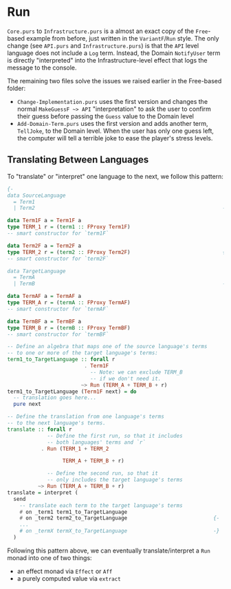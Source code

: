 # Run

`Core.purs` to `Infrastructure.purs` is a almost an exact copy of the `Free`-based example from before, just written in the `VariantF`/`Run` style. The only change (see `API.purs` and `Infrastructure.purs`) is that the `API` level language does not include a `Log` term. Instead, the Domain `NotifyUser` term is directly "interpreted" into the Infrastructure-level effect that logs the message to the console.

The remaining two files solve the issues we raised earlier in the Free-based folder:
- `Change-Implementation.purs` uses the first version and changes the normal `MakeGuessF ~> API` "interpretation" to ask the user to confirm their guess before passing the `Guess` value to the Domain level
- `Add-Domain-Term.purs` uses the first version and adds another term, `TellJoke`, to the Domain level. When the user has only one guess left, the computer will tell a terrible joke to ease the player's stress levels.

## Translating Between Languages

To "translate" or "interpret" one language to the next, we follow this pattern:
```purescript
{-
data SourceLanguage
  = Term1
  | Term2                                                             -}

data Term1F a = Term1F a
type TERM_1 r = (term1 :: FProxy Term1F)
-- smart constructor for `term1F`

data Term2F a = Term2F a
type TERM_2 r = (term2 :: FProxy Term2F)                              {-
-- smart constructor for `term2F`

data TargetLanguage
  = TermA
  | TermB                                                             -}

data TermAF a = TermAF a
type TERM_A r = (termA :: FProxy TermAF)
-- smart constructor for `termAF`

data TermBF a = TermBF a
type TERM_B r = (termB :: FProxy TermBF)
-- smart constructor for `termBF`

-- Define an algebra that maps one of the source language's terms
-- to one or more of the target language's terms:
term1_to_TargetLanguage :: forall r
                         . Term1F
                           -- Note: we can exclude TERM_B
                           -- if we don't need it.
                        ~> Run (TERM_A + TERM_B + r)
term1_to_TargetLanguage (Term1F next) = do
  -- translation goes here...
  pure next

-- Define the translation from one language's terms
-- to the next language's terms.
translate :: forall r
             -- Define the first run, so that it includes
             -- both languages' terms and `r`
           . Run (TERM_1 + TERM_2

                  TERM_A + TERM_B + r)

             -- Define the second run, so that it
             -- only includes the target language's terms
          ~> Run (TERM_A + TERM_B + r)
translate = interpret (
  send
    -- translate each term to the target language's terms
    # on _term1 term1_to_TargetLanguage
    # on _term2 term2_to_TargetLanguage                            {-
    ...
    # on _termX termX_to_TargetLanguage                            -}
  )
```
Following this pattern above, we can eventually translate/interpret a `Run` monad into one of two things:
- an effect monad via `Effect` or `Aff`
- a purely computed value via `extract`
